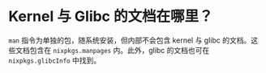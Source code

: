 # Kernel 与 Glibc 的文档在哪里？

`man` 指令为单独的包，随系统安装，但内部不会包含 kernel 与 glibc 的文档。这些文档包含在 `nixpkgs.manpages` 内。此外，glibc 的文档也可在 `nixpkgs.glibcInfo` 中找到。
